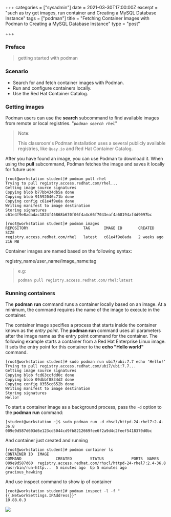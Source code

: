 +++
categories = ["sysadmin"]
date = 2021-03-30T17:00:00Z
excerpt = "such as try get images, run container and Creating a MySQL Database Instance"
tags = ["podman"]
title = "Fetching Container Images with Podman to Creating a MySQL Database Instance"
type = "post"

+++
### Preface

> getting started with podman

### Scenario

* Search for and fetch container images with Podman.
* Run and configure containers locally.
* Use the Red Hat Container Catalog.

### Getting images

Podman users can use the **search** subcommand to find available images from remote or local registries. "_`podman search rhel`_"

> Note:
>
> This classroom's Podman installation uses a several publicly available registries, like `Quay.io` and Red Hat Container Catalog.

After you have found an image, you can use Podman to download it. When using the **pull** subcommand, Podman fetches the image and saves it locally for future use:

    [root@workstation student]# podman pull rhel
    Trying to pull registry.access.redhat.com/rhel...
    Getting image source signatures
    Copying blob b77bb434db5a done
    Copying blob 91592046c71b done
    Copying config c61e4f9e8a done
    Writing manifest to image destination
    Storing signatures
    c61e4f9e8adadac1824f46868b670f06f4a4c66f7043eaf4a68194af4d9097bc
    
    [root@workstation student]# podman images
    REPOSITORY                        TAG      IMAGE ID       CREATED       SIZE
    registry.access.redhat.com/rhel   latest   c61e4f9e8ada   2 weeks ago   216 MB

Container images are named based on the following syntax:

registry_name/user_name/image_name:tag

> e.g:
>
> `podman pull registry.access.redhat.com/rhel:latest`

### Running containers

The **podman run** command runs a container locally based on an image. At a minimum, the command requires the name of the image to execute in the container.

The container image specifies a process that starts inside the container known as the _entry point_. The **podman run** command uses all parameters after the image name as the entry point command for the container. The following example starts a container from a Red Hat Enterprise Linux image. It sets the entry point for this container to the **echo "Hello world"** command.

    [root@workstation student]# sudo podman run ubi7/ubi:7.7 echo 'Hello!'
    Trying to pull registry.access.redhat.com/ubi7/ubi:7.7...
    Getting image source signatures
    Copying blob fcd63ccfdd0c done
    Copying blob 09dbbf8834d2 done
    Copying config 0355cd652b done
    Writing manifest to image destination
    Storing signatures
    Hello!

To start a container image as a background process, pass the `-d` option to the **podman run** command:

    [student@workstation ~]$ sudo podman run -d rhscl/httpd-24-rhel7:2.4-36.8
    009e9d587d603d6e123cd5044cd9fb8212669fee6f2a9d4c2feef5418370d0bc

And container just created and running

    [root@workstation student]# podman container ls
    CONTAINER ID  IMAGE                                                     COMMAND               CREATED        STATUS            PORTS  NAMES
    009e9d587d60  registry.access.redhat.com/rhscl/httpd-24-rhel7:2.4-36.8  /usr/bin/run-http...  5 minutes ago  Up 5 minutes ago         gracious_hawking

And use inspect command to show ip of container

    [root@workstation student]# podman inspect -l -f "{{.NetworkSettings.IPAddress}}" 
    10.88.0.3
    

![](https://res.cloudinary.com/bimagv/image/upload/v1617260132/2021-03/123/Screenshot_from_2021-04-01_13.54.47_wfzr74.png)